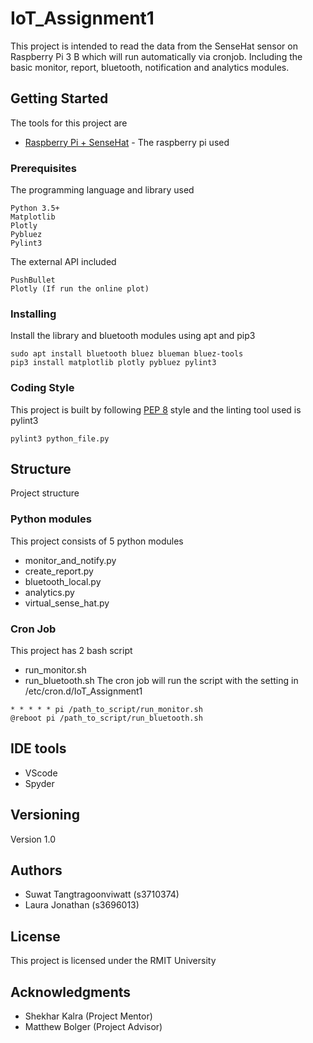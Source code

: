 # IoT_Assignment1

This project is intended to read the data from the SenseHat sensor on Raspberry Pi 3 B which will run automatically via cronjob. Including the basic monitor, report, bluetooth, notification and analytics modules.

## Getting Started

The tools for this project are
* [Raspberry Pi + SenseHat](https://au.element14.com/element14/pi3-ibm-iot-learnkit/raspberry-pi-3-ibm-iot-learner/dp/2606882) - The raspberry pi used

### Prerequisites

The programming language and library used
```
Python 3.5+
Matplotlib
Plotly
Pybluez
Pylint3
```

The external API included
```
PushBullet
Plotly (If run the online plot)
```

### Installing

Install the library and bluetooth modules using apt and pip3

```
sudo apt install bluetooth bluez blueman bluez-tools
pip3 install matplotlib plotly pybluez pylint3
```

### Coding Style

This project is built by following [PEP 8](https://www.python.org/dev/peps/pep-0008/) style and the linting tool used is pylint3

```
pylint3 python_file.py
```

## Structure

Project structure

### Python modules

This project consists of 5 python modules
* monitor_and_notify.py
* create_report.py
* bluetooth_local.py
* analytics.py
* virtual_sense_hat.py

### Cron Job

This project has 2 bash script
* run_monitor.sh
* run_bluetooth.sh
The cron job will run the script with the setting in /etc/cron.d/IoT_Assignment1
```
* * * * * pi /path_to_script/run_monitor.sh
@reboot pi /path_to_script/run_bluetooth.sh
```

## IDE tools

* VScode
* Spyder

## Versioning

Version 1.0

## Authors

* Suwat Tangtragoonviwatt (s3710374)
* Laura Jonathan (s3696013)

## License

This project is licensed under the RMIT University

## Acknowledgments

* Shekhar Kalra (Project Mentor)
* Matthew Bolger (Project Advisor)
